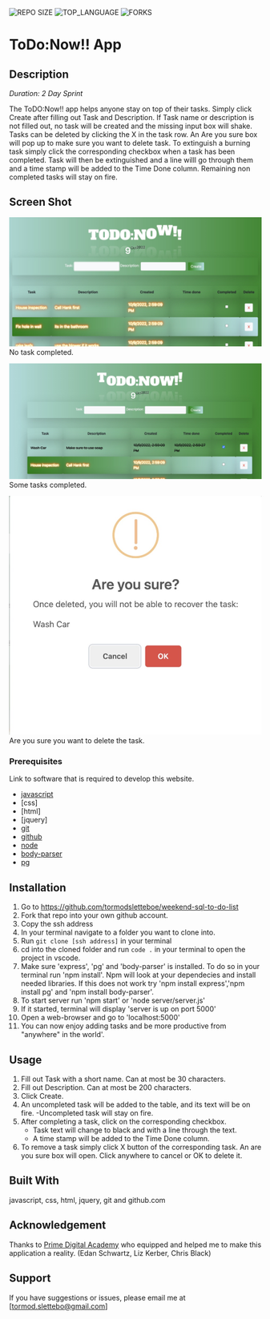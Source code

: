 


![REPO SIZE](https://img.shields.io/github/repo-size/scottbromander/the_marketplace.svg?style=flat-square)
![TOP_LANGUAGE](https://img.shields.io/github/languages/top/scottbromander/the_marketplace.svg?style=flat-square)
![FORKS](https://img.shields.io/github/forks/scottbromander/the_marketplace.svg?style=social)

# ToDo:Now!! App

## Description

_Duration: 2 Day Sprint_

The ToDO:Now!! app helps anyone stay on top of their tasks. Simply click Create after filling out Task and Description. If Task name or description is not filled out, no task will be created and the missing input box will shake. Tasks can be deleted by clicking the X in the task row. An Are you sure box will pop up to make sure you want to delete task. To extinguish a burning task simply click the corresponding checkbox when a task has been completed. Task will then be extinguished and a line willl go through them and a time stamp will be added to the Time Done column. Remaining non completed tasks will stay on fire.


## Screen Shot

![Screenshot](images/notaskCompleted.jpg)
No task completed.

![Screenshot](images/someTaskCompleted.jpg)
Some tasks completed.

![Screenshot](images/areYouSure.jpg)
Are you sure you want to delete the task.


### Prerequisites

Link to software that is required to develop this website.

- [javascript](https://www.javascript.com/)
- [css]
- [html]
- [jquery]
- [git](https://git-scm.com/)
- [github](https://github.com/)
- [node](https://nodejs.org/en/)
- [body-parser](https://www.npmjs.com/package/body-parser)
- [pg](https://node-postgres.com/)

## Installation


1. Go to https://github.com/tormodsletteboe/weekend-sql-to-do-list
2. Fork that repo into your own github account.
3. Copy the ssh address
4. In your terminal navigate to a folder you want to clone into.
5. Run `git clone [ssh address]` in your terminal
6. cd into the cloned folder and run `code .` in your terminal to open the project in vscode.
7. Make sure 'express', 'pg' and 'body-parser' is installed. To do so in your terminal run 'npm install'. Npm will look at your dependecies and install needed libraries. If this does not work try 'npm install express','npm install pg' and 'npm install body-parser'. 
8. To start server run 'npm start' or 'node server/server.js'
9. If it started, terminal will display 'server is up on port 5000'
10. Open a web-browser and go to 'localhost:5000'
11. You can now enjoy adding tasks and be more productive from "anywhere" in the world'.

## Usage


1. Fill out Task with a short name. Can at most be 30 characters.
2. Fill out Description. Can at most be 200 characters.
3. Click Create.
4. An uncompleted task will be added to the table, and its text will be on fire.
    -Uncompleted task will stay on fire.
5. After completing a task, click on the corresponding checkbox. 
    - Task text will change to black and with a line through the text.
    - A time stamp will be added to the Time Done column.
6. To remove a task simply click X button of the corresponding task. An are you sure box will open. Click anywhere to cancel or OK to delete it.





## Built With

javascript, css, html, jquery, git and github.com


## Acknowledgement
Thanks to [Prime Digital Academy](www.primeacademy.io) who equipped and helped me to make this application a reality. (Edan Schwartz, Liz Kerber, Chris Black)

## Support
If you have suggestions or issues, please email me at [tormod.slettebo@gmail.com]

